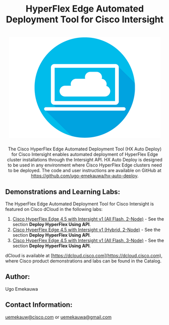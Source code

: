 <h1 align="center">HyperFlex Edge Automated Deployment Tool for Cisco Intersight</h1>

<h1 align="center">
  <img alt="HyperFlex Edge with Intersight Image" title="HyperFlex Edge with Intersight" src="./assets/HyperFlex_Edge_with_Cisco_Intersight_Graphic.png">
</h1>  

<p align="center">
  The Cisco HyperFlex Edge Automated Deployment Tool (HX Auto Deploy) for Cisco Intersight enables automated deployment of HyperFlex Edge cluster installations through the Intersight API. HX Auto Deploy is designed to be used in any environment where Cisco HyperFlex Edge clusters need to be deployed. The code and user instructions are available on GitHub at <a href="https://github.com/ugo-emekauwa/hx-auto-deploy">https://github.com/ugo-emekauwa/hx-auto-deploy</a>.
</p>

## Demonstrations and Learning Labs:
The HyperFlex Edge Automated Deployment Tool for Cisco Intersight is featured on Cisco dCloud in the following labs:

1. [Cisco HyperFlex Edge 4.5 with Intersight v1 (All Flash, 2-Node)](https://dcloud2-rtp.cisco.com/content/demo/760975) - See the section **Deploy HyperFlex Using API**.
2. [Cisco HyperFlex Edge 4.5 with Intersight v1 (Hybrid, 2-Node)](https://dcloud2-rtp.cisco.com/content/demo/760974) - See the section **Deploy HyperFlex Using API**.
3. [Cisco HyperFlex Edge 4.5 with Intersight v1 (All Flash, 3-Node)](https://dcloud-cms.cisco.com/demo/cisco-hyperflex-edge-4-5-with-intersight-v1-all-flash-3-node) - See the section **Deploy HyperFlex Using API**.

dCloud is available at [https://dcloud.cisco.com](https://dcloud.cisco.com), where Cisco product demonstrations and labs can be found in the Catalog.

## Author:
Ugo Emekauwa

## Contact Information:
uemekauw@cisco.com or uemekauwa@gmail.com
